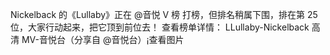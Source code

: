 Nickelback 的《Lullaby》正在 @音悦 V 榜 打榜，但排名稍属下围，排在第 25 位，大家行动起来，把它顶到前位去！ 查看榜单详情： LLullaby-Nickelback 高清 MV-音悦台（分享自 @音悦台）​​​​¡查看图片
